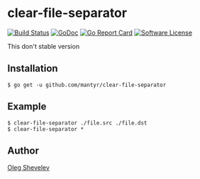 # clear-file-separator

[![Build Status](https://travis-ci.org/mantyr/clear-file-separator.svg?branch=master)](https://travis-ci.org/mantyr/clear-file-separator)
[![GoDoc](https://godoc.org/github.com/mantyr/clear-file-separator?status.png)](http://godoc.org/github.com/mantyr/clear-file-separator)
[![Go Report Card](https://goreportcard.com/badge/github.com/mantyr/clear-file-separator?v=1)][goreport]
[![Software License](https://img.shields.io/badge/license-MIT-brightgreen.svg)](LICENSE.md)

This don't stable version

## Installation

    $ go get -u github.com/mantyr/clear-file-separator

## Example

    $ clear-file-separator ./file.src ./file.dst
    $ clear-file-separator *

## Author

[Oleg Shevelev][mantyr]

[mantyr]: https://github.com/mantyr

[build_status]: https://travis-ci.org/mantyr/clear-file-separator
[godoc]:        http://godoc.org/github.com/mantyr/clear-file-separator
[goreport]:     https://goreportcard.com/report/github.com/mantyr/clear-file-separator
